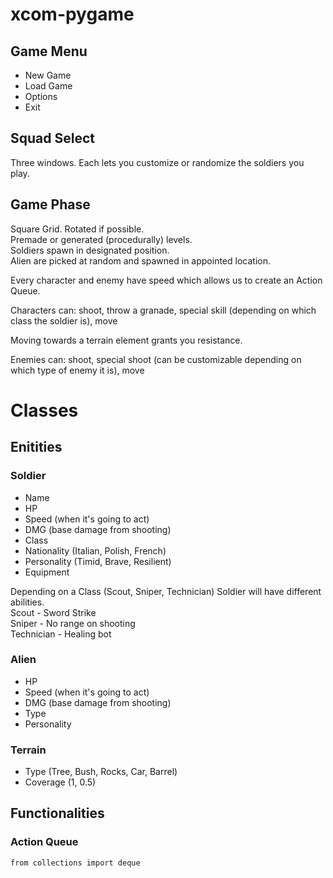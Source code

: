 # xcom-pygame

## Game Menu
- New Game
- Load Game
- Options
- Exit
## Squad Select
Three windows. Each lets you customize or randomize the soldiers you play.
## Game Phase
Square Grid. Rotated if possible.  
Premade or generated (procedurally) levels.  
Soldiers spawn in designated position.  
Alien are picked at random and spawned in appointed location.  

Every character and enemy have speed which allows us to create an Action Queue.

Characters can: shoot, throw a granade, special skill (depending on which class the soldier is), move

Moving towards a terrain element grants you resistance.

Enemies can: shoot, special shoot (can be customizable depending on which type of enemy it is), move


# Classes 

## Enitities
### Soldier
- Name
- HP
- Speed (when it's going to act)
- DMG (base damage from shooting)
- Class
- Nationality (Italian, Polish, French)
- Personality (Timid, Brave, Resilient)
- Equipment

Depending on a Class (Scout, Sniper, Technician) Soldier will have different abilities.  
Scout - Sword Strike  
Sniper - No range on shooting  
Technician - Healing bot  

### Alien
- HP
- Speed (when it's going to act)
- DMG (base damage from shooting)
- Type
- Personality

### Terrain
- Type (Tree, Bush, Rocks, Car, Barrel)
- Coverage (1, 0.5)

## Functionalities
### Action Queue
`from collections import deque`